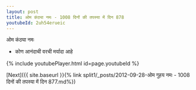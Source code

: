 ```yaml
---
layout: post
title: ओम कंठ्या नमः - 1008 दिनों की तपस्या में दिन 878
youtubeId: 2uh54erueic
---
```

 
 
 ओम कंठ्या नमः  
 
 -  कोण आनंदाची वरची मर्यादा आहे 
 
  
 
  
 
 
 
 
 
 


{% include youtubePlayer.html id=page.youtubeId %}
 
[Next]({{ site.baseurl }}{% link  split1/_posts/2012-09-28-ओम गुहय नमः - 1008 दिनों की तपस्या में दिन 877.md%})
 

